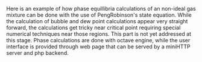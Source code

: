 Here is an example of how phase equillibria calculations of an non-ideal gas mixture can be done with the use of PengRobinson's state equation.
While the calculation of bubble and dew point calculations appear very
straight forward, the calculations get tricky near critical point requiring special numerical techniques near those regions. This part is not yet addressed at this stage.
Phase calculations are done with octave engine, while the user interface is
provided through web page that can be served by a miniHTTP server and php backend.

